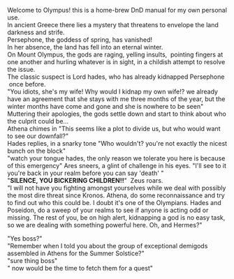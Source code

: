 Welcome to Olympus! this is a home-brew DnD manual for my own personal use.  
In ancient Greece there lies a mystery that threatens to envelope the land darkness and strife.  
Persephone, the goddess of spring, has vanished!  
In her absence, the land has fell into an eternal winter.  
On Mount Olympus, the gods are raging, yelling insults,  pointing fingers at one another and hurling whatever is in sight, in a childish attempt to resolve the issue.  
The classic suspect is Lord hades, who has already kidnapped Persephone  once before.  
"You idiots, she's my wife! Why would I kidnap my own wife!? we already have an agreement that she stays with me three months of the year, but the winter months have come and gone and she is nowhere to be seen"  
Muttering their apologies, the gods settle down and start to think about who the culprit could be...  
Athena chimes in "This seems like a plot to divide us, but who would want to see our downfall?"  
Hades replies, in a snarky tone "Who wouldn't? you're not exactly the nicest bunch on the block"  
"watch your tongue hades, the only reason we tolerate you here is because of this emergency" Ares sneers, a glint of challenge in his eyes. "I'll see to it you're back in your realm before you can say 'death' "  
"**SILENCE, YOU BICKERING CHILDREN!!**"  Zeus roars.  
"I will not have you fighting amongst yourselves while we deal with possibly the most dire threat since Kronos. Athena, do some reconnaissance and try to find out who this could be. I doubt it's one of the Olympians. Hades and Poseidon, do a sweep of your realms to see if anyone is acting odd or missing. The rest of you, be on high alert, kidnapping a god is no easy task, so we are dealing with something powerful here. Oh, and Hermes?"  
  
"Yes boss?"  
"Remember when I told you about the group of exceptional demigods assembled in Athens for the Summer Solstice?"  
"sure thing boss"  
" now would be the time to fetch them for a quest"